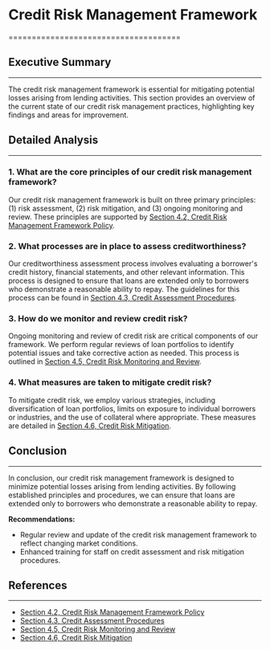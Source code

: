 # 

# Credit Risk Management Framework
=====================================

## Executive Summary
-------------------

The credit risk management framework is essential for mitigating potential losses arising from lending activities. This section provides an overview of the current state of our credit risk management practices, highlighting key findings and areas for improvement.

## Detailed Analysis
--------------------

### 1. **What are the core principles of our credit risk management framework?**

Our credit risk management framework is built on three primary principles: (1) risk assessment, (2) risk mitigation, and (3) ongoing monitoring and review. These principles are supported by [Section 4.2, Credit Risk Management Framework Policy](@https://example.com/framework-policy).

### 2. **What processes are in place to assess creditworthiness?**

Our creditworthiness assessment process involves evaluating a borrower's credit history, financial statements, and other relevant information. This process is designed to ensure that loans are extended only to borrowers who demonstrate a reasonable ability to repay. The guidelines for this process can be found in [Section 4.3, Credit Assessment Procedures](@https://example.com/credit-assessment).

### 3. **How do we monitor and review credit risk?**

Ongoing monitoring and review of credit risk are critical components of our framework. We perform regular reviews of loan portfolios to identify potential issues and take corrective action as needed. This process is outlined in [Section 4.5, Credit Risk Monitoring and Review](@https://example.com/risk-monitoring).

### 4. **What measures are taken to mitigate credit risk?**

To mitigate credit risk, we employ various strategies, including diversification of loan portfolios, limits on exposure to individual borrowers or industries, and the use of collateral where appropriate. These measures are detailed in [Section 4.6, Credit Risk Mitigation](@https://example.com/risk-mitigation).

## Conclusion
----------

In conclusion, our credit risk management framework is designed to minimize potential losses arising from lending activities. By following established principles and procedures, we can ensure that loans are extended only to borrowers who demonstrate a reasonable ability to repay.

**Recommendations:**

* Regular review and update of the credit risk management framework to reflect changing market conditions.
* Enhanced training for staff on credit assessment and risk mitigation procedures.

## References
------------

* [Section 4.2, Credit Risk Management Framework Policy](@https://example.com/framework-policy)
* [Section 4.3, Credit Assessment Procedures](@https://example.com/credit-assessment)
* [Section 4.5, Credit Risk Monitoring and Review](@https://example.com/risk-monitoring)
* [Section 4.6, Credit Risk Mitigation](@https://example.com/risk-mitigation)